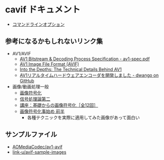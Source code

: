 # cavif ドキュメント

 - [コマンドラインオプション](usage.md)

## 参考になるかもしれないリンク集

- AV1/AVIF
  - [AV1 Bitstream & Decoding Process Specification - av1-spec.pdf](https://aomediacodec.github.io/av1-spec/av1-spec.pdf)
  - [AV1 Image File Format (AVIF)](http://web.archive.org/web/20181109113447/https://people.xiph.org/~negge/AVIF2018.pdf)
  - [Into the Depths:
The Technical Details Behind AV1](http://mile-high.video/files/mhv2018/pdf/day1/1_02_Egge.pdf)
  - [AV1リアルタイムハードウェアエンコーダを開発しました - dwango on GitHub](https://dwango.github.io/articles/av1hwencoder/)
- 画像/動画処理一般
  - [画像符号化](http://www7b.biglobe.ne.jp/~yizawa/InfSys1/advanced/image_cod/index.htm)
  - [信号処理論第二](http://hil.t.u-tokyo.ac.jp/~kameoka/sp2/)
  - [講座：基礎からの画像符号化［全12回］](https://www.ite.or.jp/contents/tech_guide/tech_guide201301_201306.pdf)
  - [画像符号化事始め 前半](http://www.pcsj-imps.org/archive/2013tutorial.pdf)
    - 各種テクニックを実際に適用してみた画像があって面白い

## サンプルファイル

 - [AOMediaCodec/av1-avif](https://github.com/AOMediaCodec/av1-avif/tree/master/testFiles)
 - [link-u/avif-sample-images](https://github.com/link-u/avif-sample-images)

